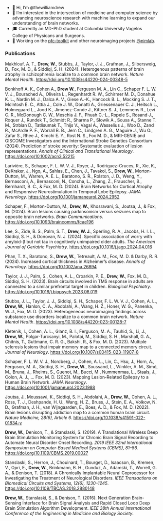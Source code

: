 - 👋 Hi, I’m @thewilliamdrew
- 👀 I’m interested in the intersection of medicine and computer science by advancing neuroscience research with machine learning to expand our understanding of brain networks.
- 🎓 Currently an MD-PhD student at Columbia University Vagelos College of Physicans and Surgeons.
- 🧠 Working on the [pfc-toolkit](https://github.com/thewilliamdrew/pfc-toolkit) and other neuroimaging projects [@nimlab](https://github.com/nimlab).

### Publications
Makhlouf, A. T., **Drew, W.**, Stubbs, J., Taylor, J. J., Grafman, J., Silbersweig, D., Fox, M. D., & Siddiqi, S. H. (2024). Heterogenous patterns of brain atrophy in schizophrenia localize to a common brain network. *Nature Mental Health*. https://doi.org/10.1038/s44220-024-00348-5 

Bonkhoff A. K., Cohen A., **Drew W.**, Ferguson M. A., Lin C., Schaper F. L. W. V. J., Bourached A., Oliveira L., Regenhardt R. W., Schirmer M. D., Donahue K. L., Nardin M. J., Dalca A. V., Giese A.-K., Hancock B. L., Mocking S. J. T., McIntosh E. C., Attia J., Cole J. W., Donatti A., Griessenauer C. J., Heitsch L., Holmegaard L., Jood K., Jimenez-Conde J., Kittner S. J., Lemmens R., Levi C. R., McDonough C. W., Meschia J. F., Phuah C.-L., Ropele S., Rosand J., Roquer J., Rundek T., Schmidt R., Sharma P., Slowik A., Sousa A., Stanne T. M., Strbian D., Tatlisumak T., Thijs V., Vagal A., Wasselius J., Woo D., Zand R., McArdle P. F., Worrall B. B., Jern C., Lindgren A. G., Maguire J., Wu O., Zafar S., Rhee J., Kimchi E. Y., Rost N. S., Fox M. D., & MRI-GENIE and GISCOME Investigators and the International Stroke Genetics Consortium (2024). Prediction of stroke severity: Systematic evaluation of lesion representations. *Annals of Clinical and Translational Neurology*. https://doi.org/10.1002/acn3.52215

Larivière, S., Schaper, F. L. W. V. J., Royer, J., Rodríguez-Cruces, R., Xie, K., DeKraker, J., Ngo, A., Sahlas, E., Chen, J., Tavakol, S., **Drew, W.**, Morton-Dutton, M., Warren, A. E. L., Baratono, S. R., Rolston, J. D., Weng, Y., Bernasconi, A., Bernasconi, N., Concha, L., Zhang, Z., Frauscher, B., Bernhardt, B. C., & Fox, M. D. (2024). Brain Networks for Cortical Atrophy and Responsive Neurostimulation in Temporal Lobe Epilepsy. *JAMA Neurology*. https://doi.org/10.1001/jamaneurol.2024.2952 

Schaper, F., Morton-Dutton, M., **Drew, W.**, Khosravani, S., Joutsa, J., & Fox, M. (2024). Brain lesions causing parkinsonism versus seizures map to opposite brain networks. *Brain Communications*. https://doi.org/10.1093/braincomms/fcae196 

Lee, S., Zide, B. S., Palm, S. T., **Drew, W. J.**, Sperling, R. A., Jacobs, H. I. L., Siddiqi, S. H., & Donovan, N. J. (2024). Specific association of worry with amyloid-β but not tau in cognitively unimpaired older adults. *The American Journal of Geriatric Psychiatry*. https://doi.org/10.1016/j.jagp.2024.04.016

Phan, T. X., Baratono, S., **Drew, W.**, Tetreault, A. M., Fox, M. D. & Darby, R. R. (2024). Increased cortical thickness in Alzheimer’s disease. *Annals of Neurology*. https://doi.org/10.1002/ana.26894

Taylor, J. J., Palm, S., Cohen, A. L., Croarkin, P. E., **Drew, W.**, Fox, M. D., Siddiqi, S. H. (2023). Brain circuits involved in TMS response in adults are connected to a similar prefrontal target in children. *Biological Psychiatry*. https://doi.org/10.1016/j.biopsych.2023.08.019 

Stubbs, J. L., Taylor, J. J., Siddiqi, S. H., Schaper, F. L. W. V. J., Cohen, A. L., **Drew, W.**, Hanlon, C. A., Abdolahi, A., Wang, H. Z., Honer, W. G., Panenka, W. J., Fox, M. D. (2023). Heterogeneous neuroimaging findings across substance use disorders localize to a common brain network. *Nature Mental Health*. https://doi.org/10.1038/s44220-023-00128-7 

Kletenik, I., Cohen, A. L., Glanz, B. I., Ferguson, M. A., Tauhid, S., Li, J., **Drew, W.**, Polgar-Turcsanyi, M., Palotai, M., Siddiqi, S. H., Marshall, G. A., Chitnis, T., Guttmann, C. R. G., Bakshi, R., & Fox, M. D. (2023). Multiple sclerosis lesions that impair memory map to a connected memory circuit. *Journal of Neurology*. https://doi.org/10.1007/s00415-023-11907-8

Schaper, F. L. W. V. J., Nordberg, J., Cohen, A. L., Lin, C., Hsu, J., Horn, A., Ferguson, M. A., Siddiqi, S. H., **Drew, W.**, Soussand, L., Winkler, A. M., Simó, M., Bruna, J., Rheims, S., Guenot, M., Bucci, M., Nummenmaa, L., Staals, J., Colon, A. J., … Fox, M. D. (2023). Mapping Lesion-Related Epilepsy to a Human Brain Network. *JAMA Neurology*. https://doi.org/10.1001/jamaneurol.2023.1988

Joutsa, J., Moussawi, K., Siddiqi, S. H., Abdolahi, A., **Drew, W.**, Cohen, A. L., Ross, T. J., Deshpande, H. U., Wang, H. Z., Bruss, J., Stein, E. A., Volkow, N. D., Grafman, J. H., van Wijngaarden, E., Boes, A. D., & Fox, M. D. (2022). Brain lesions disrupting addiction map to a common human brain circuit. *Nature Medicine, 28(6), Article 6*. https://doi.org/10.1038/s41591-022-01834-y

**Drew, W.**, Denison, T., & Stanslaski, S. (2019). A Translational Wireless Deep Brain Stimulation Monitoring System for Chronic Brain Signal Recording to Automate Neural Disorder Onset Recording. *2019 IEEE 32nd International Symposium on Computer-Based Medical Systems (CBMS), 81–86*. https://doi.org/10.1109/CBMS.2019.00027

Stanslaski, S., Herron, J., Chouinard, T., Bourget, D., Isaacson, B., Kremen, V., Opri, E., **Drew, W.**, Brinkmann, B. H., Gunduz, A., Adamski, T., Worrell, G. A., & Denison, T. (2018). A Chronically Implantable Neural Coprocessor for Investigating the Treatment of Neurological Disorders. *IEEE Transactions on Biomedical Circuits and Systems, 12(6), 1230–1245*. https://doi.org/10.1109/TBCAS.2018.2880148

**Drew, W.**, Stanslaski, S., & Denison, T. (2016). Next Generation Brain-Sensing Interface for Brain Signal Analysis and Rapid Closed Loop Deep Brain Stimulation Algorithm Development. *IEEE 38th Annual International Conference of the Engineering in Medicine and Biology Society*.
